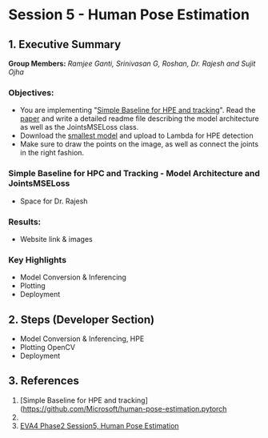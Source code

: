 # Session 5 - Human Pose Estimation


## 1. Executive Summary
**Group Members:** *Ramjee Ganti, Srinivasan G, Roshan, Dr. Rajesh and Sujit Ojha*

### **Objectives**:

- You are implementing "[Simple Baseline for HPE and tracking](https://github.com/Microsoft/human-pose-estimation.pytorch)". Read the [paper](https://arxiv.org/pdf/1804.06208.pdf) and write a detailed readme file describing the model architecture as well as the JointsMSELoss class.
- Download the [smallest model](https://onedrive.live.com/?authkey=%21AFkTgCsr3CT9%2D%5FA&id=56B9F9C97F261712%2110709&cid=56B9F9C97F261712) and upload to Lambda for HPE detection
- Make sure to draw the points on the image, as well as connect the joints in the right fashion.

### **Simple Baseline for HPC and Tracking - Model Architecture and JointsMSELoss**

- Space for Dr. Rajesh

### **Results**:
- Website link & images

### **Key Highlights**
- Model Conversion & Inferencing
- Plotting
- Deployment


## 2. Steps (Developer Section)
- Model Conversion & Inferencing, HPE
- Plotting OpenCV
- Deployment


## 3. References

1. [Simple Baseline for HPE and tracking](https://github.com/Microsoft/human-pose-estimation.pytorch
2. [](https://github.com/satyajitghana/TSAI-DeepVision-EVA4.0-Phase-2/blob/master/05-HumanPoseEstimation-ONNX/HumanPoseEstimation_ONNX_Quant.ipynb)
2. [EVA4 Phase2 Session5, Human Pose Estimation](https://theschoolof.ai/)
